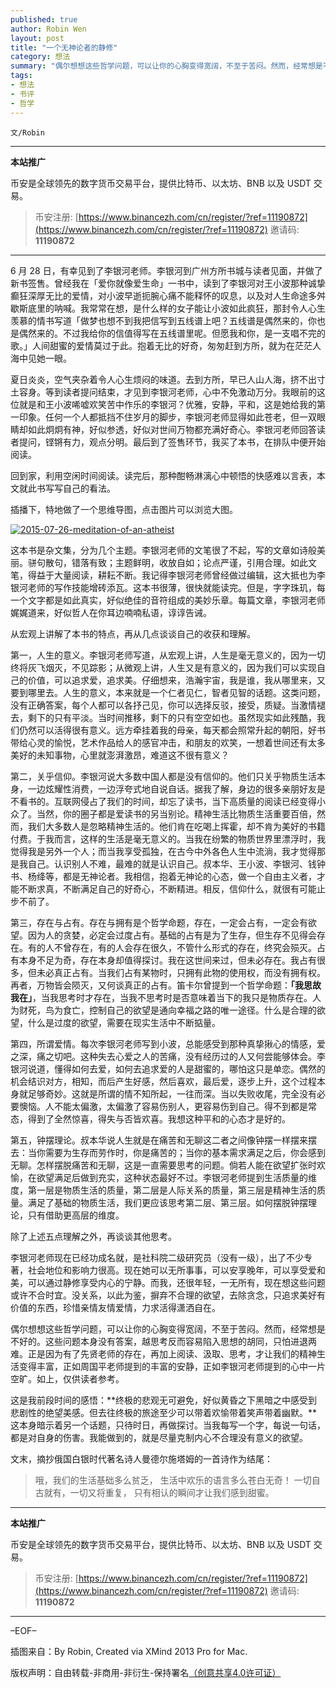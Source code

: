 ```yaml
---
published: true
author: Robin Wen
layout: post
title: "一个无神论者的静修"
category: 想法
summary: "偶尔想想这些哲学问题，可以让你的心胸变得宽阔，不至于苦闷。然而，经常想是不好的。这些问题本身没有答案，越思考反而容易陷入思想的胡同，只怕进退两难。正是因为有了先贤老师的存在，再加上阅读、汲取、思考，才让我们的精神生活变得丰富，正如周国平老师提到的丰富的安静，正如李银河老师提到的心中一片空旷。如上，仅供读者参考。这是我前段时间的感悟：终极的悲观无可避免，好似黄昏之下黑暗之中感受到悲剧性的绝望美感。但去往终极的旅途至少可以带着欢愉带着笑声带着幽默。这本身暗示着另一个话题，只待时日，再做探讨。当我每写一个字，每说一句话，都是对自身的伤害。我能做到的，就是尽量克制内心的欲望。"
tags:
- 想法
- 书评
- 哲学
---
```


`文/Robin`

***

**本站推广**

币安是全球领先的数字货币交易平台，提供比特币、以太坊、BNB 以及 USDT 交易。

> 币安注册: [https://www.binancezh.com/cn/register/?ref=11190872](https://www.binancezh.com/cn/register/?ref=11190872)
> 邀请码: **11190872**

***

6 月 28 日，有幸见到了李银河老师。李银河到广州方所书城与读者见面，并做了新书签售。曾经我在「爱你就像爱生命」一书中，读到了李银河对王小波那种诚挚癫狂深厚无比的爱情，对小波早逝扼腕心痛不能释怀的叹息，以及对人生命途多舛歇斯底里的呐喊。我常常在想，是什么样的女子能让小波如此疯狂，那封令人心生羡慕的情书写道「做梦也想不到我把信写到五线谱上吧？五线谱是偶然来的，你也是偶然来的。不过我给你的信值得写在五线谱里呢。但愿我和你，是一支唱不完的歌。」人间甜蜜的爱情莫过于此。抱着无比的好奇，匆匆赶到方所，就为在茫茫人海中见她一眼。

夏日炎炎，空气夹杂着令人心生烦闷的味道。去到方所，早已人山人海，挤不出寸土容身。等到读者提问结束，才见到李银河老师，心中不免激动万分。我眼前的这位就是和王小波唏嘘欢笑苦中作乐的李银河？优雅，安静，平和，这是她给我的第一印象。任何一个人都抵挡不住岁月的脚步，李银河老师显得如此苍老，但一双眼睛却如此炯炯有神，好似参透，好似对世间万物都充满好奇心。李银河老师回答读者提问，铿锵有力，观点分明。最后到了签售环节，我买了本书，在排队中便开始阅读。

回到家，利用空闲时间阅读。读完后，那种酣畅淋漓心中顿悟的快感难以言表，本文就此书写写自己的看法。

插播下，特地做了一个思维导图，点击图片可以浏览大图。

<a href="https://cdn.dbarobin.com/Ecer9TF.png" target="_blank"><img src="https://cdn.dbarobin.com/Ecer9TF.png" title="2015-07-26-meditation-of-an-atheist" border="0" alt="2015-07-26-meditation-of-an-atheist" /></a>

这本书是杂文集，分为几个主题。李银河老师的文笔很了不起，写的文章如诗般美丽。骈句散句，错落有致；主题鲜明，收放自如；论点严谨，引用合理。如此文笔，得益于大量阅读，耕耘不断。我记得李银河老师曾经做过编辑，这大抵也为李银河老师的写作技能增砖添瓦。这本书很薄，很快就能读完。但是，字字珠玑，每一个文字都是如此真实，好似绝佳的音符组成的美妙乐章。每篇文章，李银河老师娓娓道来，好似哲人在你耳边喃喃私语，谆谆告诫。

从宏观上讲解了本书的特点，再从几点谈谈自己的收获和理解。

第一，人生的意义。李银河老师写道，从宏观上讲，人生是毫无意义的，因为一切终将灰飞烟灭，不见踪影；从微观上讲，人生又是有意义的，因为我们可以实现自己的价值，可以追求爱，追求美。仔细想来，浩瀚宇宙，我是谁，我从哪里来，又要到哪里去。人生的意义，本来就是一个仁者见仁，智者见智的话题。这类问题，没有正确答案，每个人都可以各抒己见，你可以选择反驳，接受，质疑。当激情褪去，剩下的只有平淡。当时间推移，剩下的只有空空如也。虽然现实如此残酷，我们仍然可以活得很有意义。远方牵挂着我的母亲，每天都会照常升起的朝阳，好书带给心灵的愉悦，艺术作品给人的感官冲击，和朋友的欢笑，一想着世间还有太多美好的未知事物，心里就澎湃激昂，难道这不很有意义？

第二，关乎信仰。李银河说大多数中国人都是没有信仰的。他们只关乎物质生活本身，一边炫耀性消费，一边浮夸式地自说自话。据我了解，身边的很多亲朋好友是不看书的。互联网侵占了我们的时间，却忘了读书，当下高质量的阅读已经变得小众了。当然，你的圈子都是爱读书的另当别论。精神生活比物质生活重要百倍，然而，我们大多数人是忽略精神生活的。他们肯在吃喝上挥霍，却不肯为美好的书籍付费。于我而言，这样的生活是毫无意义的。当我在纷繁的物质世界里漂浮时，我觉得我是另外一个人；而当我享受孤独，在古今中外各色人生中流淌，我才觉得那是我自己。认识别人不难，最难的就是认识自己。叔本华、王小波、李银河、钱钟书、杨绛等，都是无神论者。我相信，抱着无神论的心态，做一个自由主义者，才能不断求真，不断满足自己的好奇心，不断精进。相反，信仰什么，就很有可能止步不前了。

第三，存在与占有。存在与拥有是个哲学命题，存在，一定会占有，一定会有欲望。因为人的贪婪，必定会过度占有。基础的占有是为了生存，但生存不见得会存在。有的人不曾存在，有的人会存在很久，不管什么形式的存在，终究会殒灭。占有本身不足为奇，存在本身却值得探讨。我在这世间来过，但未必存在。我占有很多，但未必真正占有。当我们占有某物时，只拥有此物的使用权，而没有拥有权。再者，万物皆会陨灭，又何谈真正的占有。笛卡尔曾提到一个哲学命题：**「我思故我在」**，当我思考时才存在，当我不思考时是否意味着当下的我只是物质存在。人为财死，鸟为食亡，控制自己的欲望是通向幸福之路的唯一途径。什么是合理的欲望，什么是过度的欲望，需要在现实生活中不断掂量。

第四，所谓爱情。每次李银河老师写到小波，总能感受到那种真挚揪心的情感，爱之深，痛之切吧。这种失去心爱之人的苦痛，没有经历过的人又何尝能够体会。李银河说道，懂得如何去爱，如何去追求爱的人是甜蜜的，哪怕这只是单恋。偶然的机会结识对方，相知，而后产生好感，然后喜欢，最后爱，逐步上升，这个过程本身就足够奇妙。这就是所谓的情不知所起，一往而深。当以失败收尾，完全没有必要懊恼。人不能太偏激，太偏激了容易伤别人，更容易伤到自己。得不到都是常态，得到了全然惊喜，得失与否皆欢喜。我想这种平和的心态才是好的。

第五，钟摆理论。叔本华说人生就是在痛苦和无聊这二者之间像钟摆一样摆来摆去：当你需要为生存而劳作时，你是痛苦的；当你的基本需求满足之后，你会感到无聊。怎样摆脱痛苦和无聊，这是一直需要思考的问题。倘若人能在欲望扩张时欢愉，在欲望满足后做到充实，这种状态最好不过。李银河老师提到生活质量的维度，第一层是物质生活的质量，第二层是人际关系的质量，第三层是精神生活的质量。满足了基础的物质生活，我们更应该思考第二层、第三层。如何摆脱钟摆理论，只有借助更高层的维度。

除了上述五点理解之外，再谈谈其他思考。

李银河老师现在已经功成名就，是社科院二级研究员（没有一级），出了不少专著，社会地位和影响力很高。现在她可以无所事事，可以安享晚年，可以享受爱和美，可以通过静修享受内心的宁静。而我，还很年轻，一无所有，现在想这些问题或许不合时宜。没关系，以此为鉴，摒弃不合理的欲望，去除贪念，只追求美好有价值的东西，珍惜亲情友情爱情，力求活得潇洒自在。

偶尔想想这些哲学问题，可以让你的心胸变得宽阔，不至于苦闷。然而，经常想是不好的。这些问题本身没有答案，越思考反而容易陷入思想的胡同，只怕进退两难。正是因为有了先贤老师的存在，再加上阅读、汲取、思考，才让我们的精神生活变得丰富，正如周国平老师提到的丰富的安静，正如李银河老师提到的心中一片空旷。如上，仅供读者参考。

这是我前段时间的感悟：**终极的悲观无可避免，好似黄昏之下黑暗之中感受到悲剧性的绝望美感。但去往终极的旅途至少可以带着欢愉带着笑声带着幽默。**这本身暗示着另一个话题，只待时日，再做探讨。当我每写一个字，每说一句话，都是对自身的伤害。我能做到的，就是尽量克制内心不合理没有意义的欲望。

文末，摘抄俄国白银时代著名诗人曼德尔施塔姆的一首诗作为结尾：

> 哦，我们的生活基础多么贫乏，
> 生活中欢乐的语言多么苍白无奇！
> 一切自古就有，一切又将重复，
> 只有相认的瞬间才让我们感到甜蜜。

***

**本站推广**

币安是全球领先的数字货币交易平台，提供比特币、以太坊、BNB 以及 USDT 交易。

> 币安注册: [https://www.binancezh.com/cn/register/?ref=11190872](https://www.binancezh.com/cn/register/?ref=11190872)
> 邀请码: **11190872**

***

–EOF–

插图来自：By Robin, Created via XMind 2013 Pro for Mac.

版权声明：自由转载-非商用-非衍生-保持署名<a href="http://creativecommons.org/licenses/by-nc-nd/4.0/deed.zh" target="_blank">（创意共享4.0许可证）</a>
